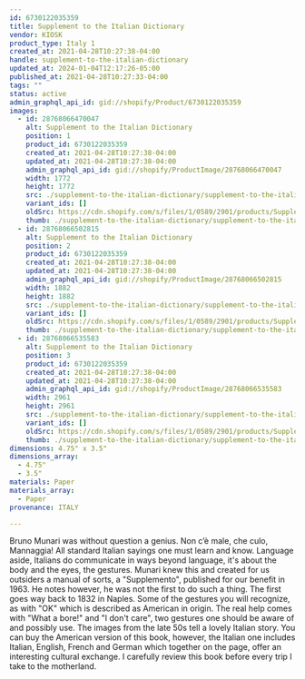 ```yaml
---
id: 6730122035359
title: Supplement to the Italian Dictionary
vendor: KIOSK
product_type: Italy 1
created_at: 2021-04-28T10:27:38-04:00
handle: supplement-to-the-italian-dictionary
updated_at: 2024-01-04T12:17:26-05:00
published_at: 2021-04-28T10:27:33-04:00
tags: ""
status: active
admin_graphql_api_id: gid://shopify/Product/6730122035359
images:
  - id: 28768066470047
    alt: Supplement to the Italian Dictionary
    position: 1
    product_id: 6730122035359
    created_at: 2021-04-28T10:27:38-04:00
    updated_at: 2021-04-28T10:27:38-04:00
    admin_graphql_api_id: gid://shopify/ProductImage/28768066470047
    width: 1772
    height: 1772
    src: ./supplement-to-the-italian-dictionary/supplement-to-the-italian-dictionary__0.jpg
    variant_ids: []
    oldSrc: https://cdn.shopify.com/s/files/1/0589/2901/products/Supplement1.jpg?v=1619620058
    thumb: ./supplement-to-the-italian-dictionary/supplement-to-the-italian-dictionary__0-thumb.jpg
  - id: 28768066502815
    alt: Supplement to the Italian Dictionary
    position: 2
    product_id: 6730122035359
    created_at: 2021-04-28T10:27:38-04:00
    updated_at: 2021-04-28T10:27:38-04:00
    admin_graphql_api_id: gid://shopify/ProductImage/28768066502815
    width: 1882
    height: 1882
    src: ./supplement-to-the-italian-dictionary/supplement-to-the-italian-dictionary__1.jpg
    variant_ids: []
    oldSrc: https://cdn.shopify.com/s/files/1/0589/2901/products/Supplement2.jpg?v=1619620058
    thumb: ./supplement-to-the-italian-dictionary/supplement-to-the-italian-dictionary__1-thumb.jpg
  - id: 28768066535583
    alt: Supplement to the Italian Dictionary
    position: 3
    product_id: 6730122035359
    created_at: 2021-04-28T10:27:38-04:00
    updated_at: 2021-04-28T10:27:38-04:00
    admin_graphql_api_id: gid://shopify/ProductImage/28768066535583
    width: 2961
    height: 2961
    src: ./supplement-to-the-italian-dictionary/supplement-to-the-italian-dictionary__2.jpg
    variant_ids: []
    oldSrc: https://cdn.shopify.com/s/files/1/0589/2901/products/Supplement3.jpg?v=1619620058
    thumb: ./supplement-to-the-italian-dictionary/supplement-to-the-italian-dictionary__2-thumb.jpg
dimensions: 4.75" x 3.5"
dimensions_array:
  - 4.75"
  - 3.5"
materials: Paper
materials_array:
  - Paper
provenance: ITALY

---
```


Bruno Munari was without question a genius. Non c’è male, che culo, Mannaggia! All standard Italian sayings one must learn and know. Language aside, Italians do communicate in ways beyond language, it's about the body and the eyes, the gestures. Munari knew this and created for us outsiders a manual of sorts, a "Supplemento", published for our benefit in 1963. He notes however, he was not the first to do such a thing. The first goes way back to 1832 in Naples. Some of the gestures you will recognize, as with "OK" which is described as American in origin. The real help comes with "What a bore!" and "I don't care", two gestures one should be aware of and possibly use. The images from the late 50s tell a lovely Italian story. You can buy the American version of this book, however, the Italian one includes Italian, English, French and German which together on the page, offer an interesting cultural exchange. I carefully review this book before every trip I take to the motherland.